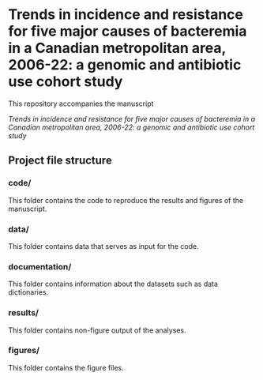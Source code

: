 # Trends in incidence and resistance for five major causes of bacteremia in a Canadian metropolitan area, 2006-22: a genomic and antibiotic use cohort study

This repository accompanies the manuscript 

_Trends in incidence and resistance for five major causes of bacteremia in a Canadian metropolitan area, 2006-22: a genomic and antibiotic use cohort study_


## Project file structure
### code/
This folder contains the code to reproduce the results and figures of the manuscript. 

### data/
This folder contains data that serves as input for the code. 

### documentation/
This folder contains information about the datasets such as data dictionaries. 

### results/
This folder contains non-figure output of the analyses. 

### figures/
This folder contains the figure files. 





